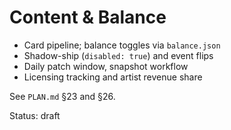 # Content & Balance

- Card pipeline; balance toggles via `balance.json`
- Shadow-ship (`disabled: true`) and event flips
- Daily patch window, snapshot workflow
- Licensing tracking and artist revenue share

See `PLAN.md` §23 and §26.

Status: draft
